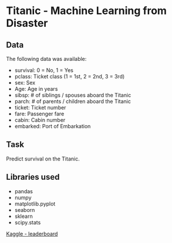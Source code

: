 # Titanic - Machine Learning from Disaster

## Data
The following data was available:

- survival: 0 = No, 1 = Yes
- pclass: Ticket class (1 = 1st, 2 = 2nd, 3 = 3rd)
- sex: Sex	
- Age: Age in years	
- sibsp: # of siblings / spouses aboard the Titanic	
- parch: # of parents / children aboard the Titanic	
- ticket: Ticket number	
- fare: Passenger fare	
- cabin: Cabin number	
- embarked: Port of Embarkation

## Task
Predict survival on the Titanic.

## Libraries used
- pandas
- numpy
- matplotlib.pyplot
- seaborn
- sklearn
- scipy.stats

[Kaggle - leaderboard](https://www.kaggle.com/c/titanic/leaderboard)
